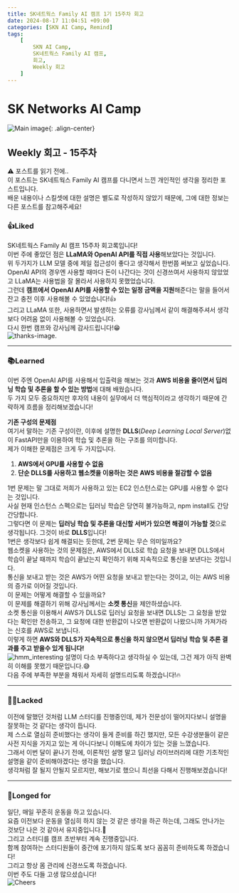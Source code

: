 ```yaml
---
title: SK네트웍스 Family AI 캠프 1기 15주차 회고
date: 2024-08-17 11:04:51 +09:00
categories: [SKN AI Camp, Remind]
tags: 
    [
        SKN AI Camp,
        SK네트웍스 Family AI 캠프,
        회고,
        Weekly 회고
    ]
---
```


# SK Networks AI Camp
![Main image](https://github.com/Jh-jaehyuk/Jh-jaehyuk.github.io/assets/126551524/7ea63fc3-95f0-44d5-a0f0-cf431cae34f1){: .align-center}  

## Weekly 회고 - 15주차  
  
:warning: 포스트를 읽기 전에..  
이 포스트는 SK네트웍스 Family AI 캠프를 다니면서 느낀 개인적인 생각을 정리한 포스트입니다.  
배운 내용이나 스킬셋에 대한 설명은 별도로 작성하지 않았기 때문에, 그에 대한 정보는 다른 포스트를 참고해주세요!
  
  
### :thumbsup:Liked
SK네트웍스 Family AI 캠프 15주차 회고록입니다!  
이번 주에 좋았던 점은 **LLaMA와 OpenAI API를 직접 사용**해보았다는 것입니다.  
위 두가지가 LLM 모델 중에 제일 접근성이 좋다고 생각해서 한번쯤 써보고 싶었습니다.  
OpenAI API의 경우엔 사용할 때마다 돈이 나간다는 것이 신경쓰여서 사용하지 않았었고
LLaMA는 사용법을 잘 몰라서 사용하지 못했었습니다.  
그런데 **캠프에서 OpenAI API를 사용할 수 있는 일정 금액을 지원**해준다는 말을 들어서
잔고 충전 이후 사용해볼 수 있었습니다!:+1:  
그리고 LLaMA 또한, 사용하면서 발생하는 오류를 강사님께서 같이 해결해주셔서
생각보다 어려움 없이 사용해볼 수 있었습니다.  
다시 한번 캠프와 강사님께 감사드립니다!:grin:  
![thanks-image](https://github.com/user-attachments/assets/9a0a0eb3-3399-42fb-affd-bcaf93dd3ff8). 
   
---
### :books:Learned
이번 주엔 OpenAI API를 사용해서 입출력을 해보는 것과 **AWS 비용을 줄이면서
딥러닝 학습 및 추론을 할 수 있는 방법**에 대해 배웠습니다.  
두 가지 모두 중요하지만 후자의 내용이 실무에서 더 핵심적이라고 생각하기 때문에
간략하게 흐름을 정리해보겠습니다!  
  
**기존 구성의 문제점**  
여기서 말하는 기존 구성이란, 이후에 설명한 **DLLS**(_Deep Learning Local Server_)없이
FastAPI만을 이용하여 학습 및 추론을 하는 구조를 의미합니다.  
제가 이해한 문제점은 크게 두 가지입니다.
  
1. **AWS에서 GPU를 사용할 수 없음**
2. **단순 DLLS를 사용하고 웹소켓을 이용하는 것은 AWS 비용을 절감할 수 없음**
  
1번 문제는 말 그대로 저희가 사용하고 있는 EC2 인스턴스로는 GPU를 사용할 수 없다는 것입니다.  
사실 현재 인스턴스 스펙으로는 딥러닝 학습은 당연히 불가능하고, npm install도 간당간당합니다.  
그렇다면 이 문제는 **딥러닝 학습 및 추론을 대신할 서버가 있으면 해결이 가능할 것**으로 생각됩니다.
그것이 바로 **DLLS**입니다!  
1번은 생각보다 쉽게 해결되는 듯한데, 2번 문제는 무슨 의미일까요?  
웹소켓을 사용하는 것의 문제점은, AWS에서 DLLS로 학습 요청을 보내면 DLLS에서 학습이 끝날 때까지
학습이 끝났는지 확인하기 위해 지속적으로 통신을 보낸다는 것입니다.  
통신을 보내고 받는 것은 AWS가 어떤 요청을 보내고 받는다는 것이고,
이는 AWS 비용의 증가로 이어질 것입니다.  
이 문제는 어떻게 해결할 수 있을까요?  
이 문제를 해결하기 위해 강사님께서는 **소켓 통신**을 제안하셨습니다.  
소켓 통신을 이용해서 AWS가 DLLS로 딥러닝 요청을 보내면 DLLS는 그 요청을 받았다는 확인만
전송하고, 그 요청에 대한 반환값이 나오면 반환값이 나왔으니까 가져가라는 신호를 AWS로 보냅니다.  
이렇게 하면 **AWS와 DLLS가 지속적으로 통신을 하지 않으면서 딥러닝 학습 및 추론 결과를 
주고 받을수 있게 됩니다!**  
![hmm_interesting](https://github.com/user-attachments/assets/4396dad8-e400-4e39-8f43-4d82b5817420)
설명이 다소 부족하다고 생각하실 수 있는데, 그건 제가 아직 완벽히 이해를 못했기 때문입니다.:sweat_smile:  
다음 주에 부족한 부분을 채워서 자세히 설명드리도록 하겠습니다!:fire:  
  
---
### :face_with_spiral_eyes:Lacked
이전에 말했던 것처럼 LLM 스터디를 진행중인데, 제가 전문성이 떨어지다보니 설명을
잘못하는 것 같다는 생각이 듭니다.  
제 스스로 열심히 준비했다는 생각이 들게 준비를 하긴 했지만, 모든 수강생분들이
같은 사전 지식을 가지고 있는 게 아니다보니 이해도에 차이가 있는 것을 느꼈습니다.  
그래서 이번 달이 끝나기 전에, 이론적인 설명 말고 딥러닝 라이브러리에 대한 
기초적인 설명을 같이 준비해야겠다는 생각을 했습니다.  
생각처럼 잘 될지 안될지 모르지만, 해보기로 했으니 최선을 다해서 진행해보겠습니다!
  
---
### :thought_balloon:Longed for
일단, 매일 꾸준히 운동을 하고 있습니다.  
요즘 이전보다 운동을 열심히 하지 않는 것 같은 생각을 하곤 하는데, 
그래도 안나가는 것보단 나은 것 같아서 유지중입니다.:smiling_face_with_tear:  
그리고 스터디를 캠프 초반부터 계속 진행중입니다.  
함께 참여하는 스터디원들이 중간에 포기하지 않도록 보다 꼼꼼히 준비하도록 하겠습니다!  
그리고 항상 몸 관리에 신경쓰도록 하겠습니다.  
이번 주도 다들 고생 많으셨습니다!  
![Cheers](https://github.com/user-attachments/assets/8bf15b8c-bf6a-45c5-953d-00a843bac663)
